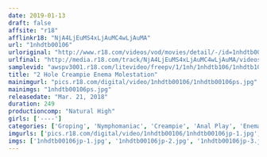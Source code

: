 ```yaml
---
date: 2019-01-13
draft: false
affsite: "r18"
afflinkr18: "NjA4LjEuMS4xLjAuMC4wLjAuMA"
url: "1nhdtb00106"
urloriginal: "http://www.r18.com/videos/vod/movies/detail/-/id=1nhdtb00106"
urlfinal: "http://media.r18.com/track/NjA4LjEuMS4xLjAuMC4wLjAuMA/videos/vod/movies/detail/-/id=1nhdtb00106"
samplevid: "awspv3001.r18.com/litevideo/freepv/1/1nh/1nhdtb106/1nhdtb106_dmb_w.mp4"
title: "2 Hole Creampie Enema Molestation"
mainimgurl: "pics.r18.com/digital/video/1nhdtb00106/1nhdtb00106ps.jpg"
mainimgs: "1nhdtb00106ps.jpg"
releasedate: "Mar. 21, 2018"
duration: 249
productioncomp: "Natural High"
girls: ['----']
categories: ['Groping', 'Nymphomaniac', 'Creampie', 'Anal Play', 'Enema', 'Over 4 Hours', 'Hi-Def']
imgurls: ['pics.r18.com/digital/video/1nhdtb00106/1nhdtb00106jp-1.jpg', 'pics.r18.com/digital/video/1nhdtb00106/1nhdtb00106jp-2.jpg', 'pics.r18.com/digital/video/1nhdtb00106/1nhdtb00106jp-3.jpg', 'pics.r18.com/digital/video/1nhdtb00106/1nhdtb00106jp-4.jpg', 'pics.r18.com/digital/video/1nhdtb00106/1nhdtb00106jp-5.jpg', 'pics.r18.com/digital/video/1nhdtb00106/1nhdtb00106jp-6.jpg', 'pics.r18.com/digital/video/1nhdtb00106/1nhdtb00106jp-7.jpg', 'pics.r18.com/digital/video/1nhdtb00106/1nhdtb00106jp-8.jpg', 'pics.r18.com/digital/video/1nhdtb00106/1nhdtb00106jp-9.jpg', 'pics.r18.com/digital/video/1nhdtb00106/1nhdtb00106jp-10.jpg', 'pics.r18.com/digital/video/1nhdtb00106/1nhdtb00106jp-11.jpg', 'pics.r18.com/digital/video/1nhdtb00106/1nhdtb00106jp-12.jpg', 'pics.r18.com/digital/video/1nhdtb00106/1nhdtb00106jp-13.jpg', 'pics.r18.com/digital/video/1nhdtb00106/1nhdtb00106jp-14.jpg', 'pics.r18.com/digital/video/1nhdtb00106/1nhdtb00106jp-15.jpg', 'pics.r18.com/digital/video/1nhdtb00106/1nhdtb00106jp-16.jpg', 'pics.r18.com/digital/video/1nhdtb00106/1nhdtb00106jp-17.jpg', 'pics.r18.com/digital/video/1nhdtb00106/1nhdtb00106jp-18.jpg', 'pics.r18.com/digital/video/1nhdtb00106/1nhdtb00106jp-19.jpg', 'pics.r18.com/digital/video/1nhdtb00106/1nhdtb00106jp-20.jpg']
imgs: ['1nhdtb00106jp-1.jpg', '1nhdtb00106jp-2.jpg', '1nhdtb00106jp-3.jpg', '1nhdtb00106jp-4.jpg', '1nhdtb00106jp-5.jpg', '1nhdtb00106jp-6.jpg', '1nhdtb00106jp-7.jpg', '1nhdtb00106jp-8.jpg', '1nhdtb00106jp-9.jpg', '1nhdtb00106jp-10.jpg', '1nhdtb00106jp-11.jpg', '1nhdtb00106jp-12.jpg', '1nhdtb00106jp-13.jpg', '1nhdtb00106jp-14.jpg', '1nhdtb00106jp-15.jpg', '1nhdtb00106jp-16.jpg', '1nhdtb00106jp-17.jpg', '1nhdtb00106jp-18.jpg', '1nhdtb00106jp-19.jpg', '1nhdtb00106jp-20.jpg']
---
```


